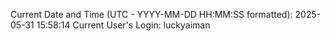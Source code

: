 Current Date and Time (UTC - YYYY-MM-DD HH:MM:SS formatted): 2025-05-31 15:58:14
Current User's Login: luckyaiman
